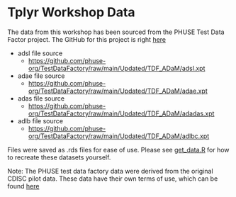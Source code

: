 # Tplyr Workshop Data

The data from this workshop has been sourced from the PHUSE Test Data Factor project. The GitHub for this project is right [here](https://github.com/phuse-org/TestDataFactory/)

- adsl file source
  - https://github.com/phuse-org/TestDataFactory/raw/main/Updated/TDF_ADaM/adsl.xpt
- adae file source
  - https://github.com/phuse-org/TestDataFactory/raw/main/Updated/TDF_ADaM/adae.xpt
- adas file source
  - https://github.com/phuse-org/TestDataFactory/raw/main/Updated/TDF_ADaM/adadas.xpt
- adlb file source
  - https://github.com/phuse-org/TestDataFactory/raw/main/Updated/TDF_ADaM/adlbc.xpt

Files were saved as .rds files for ease of use. Please see [get_data.R](./get_data.R) for how to recreate these datasets yourself.

Note: The PHUSE test data factory data were derived from the original CDISC pilot data. These data have their own terms of use, which can be found [here](https://github.com/cdisc-org/sdtm-adam-pilot-project#terms-of-use)